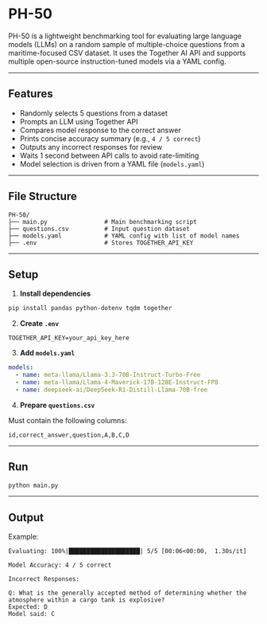 # PH-50

PH-50 is a lightweight benchmarking tool for evaluating large language models (LLMs) on a random sample of multiple-choice questions from a maritime-focused CSV dataset. It uses the Together AI API and supports multiple open-source instruction-tuned models via a YAML config.

---

## Features

- Randomly selects 5 questions from a dataset
- Prompts an LLM using Together API
- Compares model response to the correct answer
- Prints concise accuracy summary (e.g., `4 / 5 correct`)
- Outputs any incorrect responses for review
- Waits 1 second between API calls to avoid rate-limiting
- Model selection is driven from a YAML file (`models.yaml`)

---

## File Structure

```
PH-50/
├── main.py                # Main benchmarking script
├── questions.csv          # Input question dataset
├── models.yaml            # YAML config with list of model names
├── .env                   # Stores TOGETHER_API_KEY
```

---

## Setup

1. **Install dependencies**

```bash
pip install pandas python-dotenv tqdm together
```

2. **Create `.env`**

```
TOGETHER_API_KEY=your_api_key_here
```

3. **Add `models.yaml`**

```yaml
models:
  - name: meta-llama/Llama-3.3-70B-Instruct-Turbo-Free
  - name: meta-llama/Llama-4-Maverick-17B-128E-Instruct-FP8
  - name: deepseek-ai/DeepSeek-R1-Distill-Llama-70B-free
```

4. **Prepare `questions.csv`**

Must contain the following columns:

```
id,correct_answer,question,A,B,C,D
```

---

## Run

```bash
python main.py
```

---

## Output

Example:

```
Evaluating: 100%|████████████████████| 5/5 [00:06<00:00,  1.30s/it]

Model Accuracy: 4 / 5 correct

Incorrect Responses:

Q: What is the generally accepted method of determining whether the atmosphere within a cargo tank is explosive?
Expected: D
Model said: C
```

